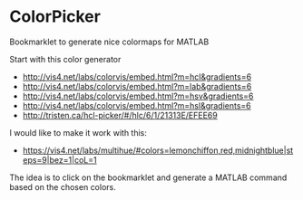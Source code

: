ColorPicker
===========

Bookmarklet to generate nice colormaps for MATLAB

Start with this color generator

* http://vis4.net/labs/colorvis/embed.html?m=hcl&gradients=6
* http://vis4.net/labs/colorvis/embed.html?m=lab&gradients=6
* http://vis4.net/labs/colorvis/embed.html?m=hsv&gradients=6
* http://vis4.net/labs/colorvis/embed.html?m=hsl&gradients=6
* http://tristen.ca/hcl-picker/#/hlc/6/1/21313E/EFEE69

I would like to make it work with this: 

* https://vis4.net/labs/multihue/#colors=lemonchiffon,red,midnightblue|steps=9|bez=1|coL=1
 
The idea is to click on the bookmarklet and generate a MATLAB command based on the chosen colors.
